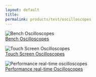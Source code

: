 ```yaml
---
layout: default
title: 
permalink: products/test/oscilloscopes
---
```


![Bench Oscilloscopes][bench]  
[Bench Oscilloscopes](../languages)


![Touch Screen Oscilloscopes][touch]  
[Touch Screen Oscilloscopes](../languages)


![Performance real-time oscilloscopes][perf]  
[Performance real-time Oscilloscopes](../languages)

[bench]: ../../img/bench.png "Bench Scopes"
[touch]: ../../img/touch.png "Touch Scopes"
[perf]: ../../img/perf.png "Perf Scopes"
